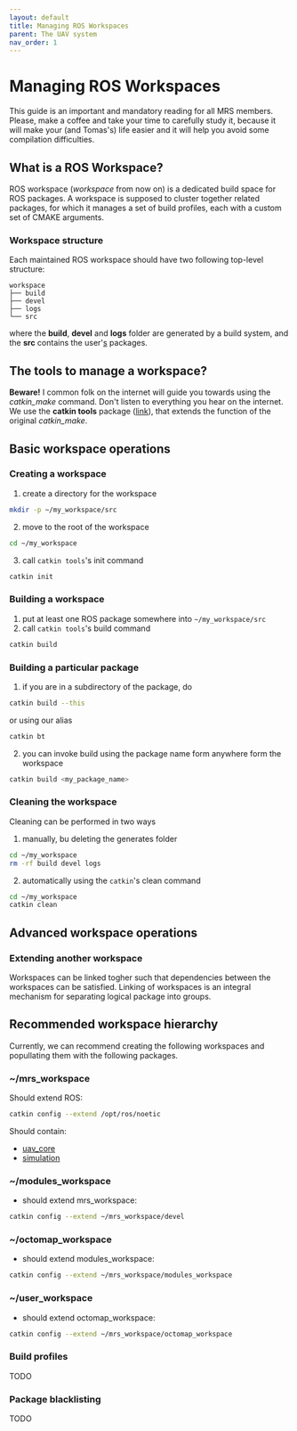 ```yaml
---
layout: default
title: Managing ROS Workspaces
parent: The UAV system
nav_order: 1
---
```


# Managing ROS Workspaces

This guide is an important and mandatory reading for all MRS members.
Please, make a coffee and take your time to carefully study it, because it will make your (and Tomas's) life easier and it will help you avoid some compilation difficulties.

## What is a ROS Workspace?

ROS workspace (_workspace_ from now on) is a dedicated build space for ROS packages.
A workspace is supposed to cluster together related packages, for which it manages a set of build profiles, each with a custom set of CMAKE arguments.

### Workspace structure

Each maintained ROS workspace should have two following top-level structure:

```
workspace
├── build
├── devel
├── logs
└── src
```

where the **build**, **devel** and **logs** folder are generated by a build system, and the **src** contains the user'[s](s) packages.

## The tools to manage a workspace?

**Beware!** I common folk on the internet will guide you towards using the _catkin_make_ command.
Don't listen to everything you hear on the internet.
We use the **catkin tools** package ([link](https://catkin-tools.readthedocs.io/en/latest/)), that extends the function of the original _catkin_make_.

## Basic workspace operations

### Creating a workspace

1. create a directory for the workspace
```bash
mkdir -p ~/my_workspace/src
```
2. move to the root of the workspace
```bash
cd ~/my_workspace
```
3. call ```catkin tools```'s init command
```bash
catkin init
```

### Building a workspace

1. put at least one ROS package somewhere into `~/my_workspace/src`
2. call ```catkin tools```'s build command
```bash
catkin build
```

### Building a particular package

1. if you are in a subdirectory of the package, do
```bash
catkin build --this
```
or using our alias
```bash
catkin bt
```
2. you can invoke build using the package name form anywhere form the workspace
```bash
catkin build <my_package_name>
```

### Cleaning the workspace

Cleaning can be performed in two ways
1. manually, bu deleting the generates folder
```bash
cd ~/my_workspace
rm -rf build devel logs
```
2. automatically using the `catkin`'s clean command
```bash
cd ~/my_workspace
catkin clean
```

## Advanced workspace operations

### Extending another workspace

Workspaces can be linked togher such that dependencies between the workspaces can be satisfied.
Linking of workspaces is an integral mechanism for separating logical package into groups.

## Recommended workspace hierarchy

Currently, we can recommend creating the following workspaces and popullating them with the following packages.

### ~/mrs_workspace

Should extend ROS:
```bash
catkin config --extend /opt/ros/noetic
```
Should contain:
* [uav_core](http://github.com/ctu-mrs/uav_core)
* [simulation](http://github.com/ctu-mrs/simulation)

### ~/modules_workspace

* should extend mrs_workspace:
```bash
catkin config --extend ~/mrs_workspace/devel
```

### ~/octomap_workspace

* should extend modules_workspace:
```bash
catkin config --extend ~/mrs_workspace/modules_workspace
```

### ~/user_workspace

* should extend octomap_workspace:
```bash
catkin config --extend ~/mrs_workspace/octomap_workspace
```

### Build profiles

TODO

### Package blacklisting

TODO
